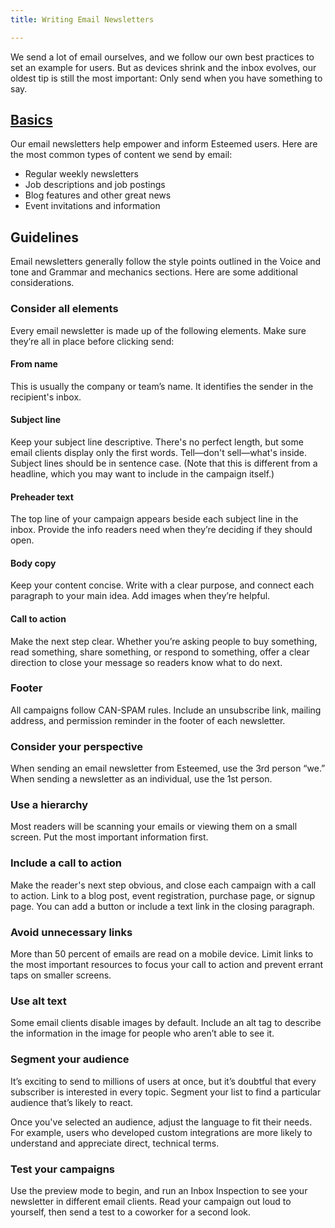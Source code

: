 ```yaml
---
title: Writing Email Newsletters

---
```

We send a lot of email ourselves, and we follow our own best practices to set an example for users. But as devices shrink and the inbox evolves, our oldest tip is still the most important: Only send when you have something to say.

## [Basics](https://styleguide.esteemed.io/writing-email-newsletters.html)

Our email newsletters help empower and inform Esteemed users. Here are the most common types of content we send by email:

* Regular weekly newsletters
* Job descriptions and job postings
* Blog features and other great news
* Event invitations and information

## Guidelines

Email newsletters generally follow the style points outlined in the Voice and tone and Grammar and mechanics sections. Here are some additional considerations.

### Consider all elements

Every email newsletter is made up of the following elements. Make sure they’re all in place before clicking send:

#### From name

This is usually the company or team’s name. It identifies the sender in the recipient's inbox.

#### Subject line

Keep your subject line descriptive. There's no perfect length, but some email clients display only the first words. Tell—don't sell—what's inside. Subject lines should be in sentence case. (Note that this is different from a headline, which you may want to include in the campaign itself.)

#### Preheader text

The top line of your campaign appears beside each subject line in the inbox. Provide the info readers need when they’re deciding if they should open.

#### Body copy

Keep your content concise. Write with a clear purpose, and connect each paragraph to your main idea. Add images when they’re helpful.

#### Call to action

Make the next step clear. Whether you’re asking people to buy something, read something, share something, or respond to something, offer a clear direction to close your message so readers know what to do next.

### Footer

All campaigns follow CAN-SPAM rules. Include an unsubscribe link, mailing address, and permission reminder in the footer of each newsletter.

### Consider your perspective

When sending an email newsletter from Esteemed, use the 3rd person “we.” When sending a newsletter as an individual, use the 1st person.

### Use a hierarchy

Most readers will be scanning your emails or viewing them on a small screen. Put the most important information first.

### Include a call to action

Make the reader's next step obvious, and close each campaign with a call to action. Link to a blog post, event registration, purchase page, or signup page. You can add a button or include a text link in the closing paragraph.

### Avoid unnecessary links

More than 50 percent of emails are read on a mobile device. Limit links to the most important resources to focus your call to action and prevent errant taps on smaller screens.

### Use alt text

Some email clients disable images by default. Include an alt tag to describe the information in the image for people who aren’t able to see it.

### Segment your audience

It’s exciting to send to millions of users at once, but it’s doubtful that every subscriber is interested in every topic. Segment your list to find a particular audience that’s likely to react.

Once you've selected an audience, adjust the language to fit their needs. For example, users who developed custom integrations are more likely to understand and appreciate direct, technical terms.

### Test your campaigns

Use the preview mode to begin, and run an Inbox Inspection to see your newsletter in different email clients. Read your campaign out loud to yourself, then send a test to a coworker for a second look.